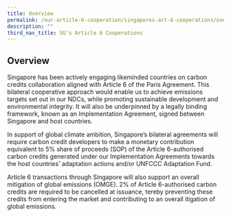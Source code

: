 ```yaml
---
title: Overview
permalink: /our-article-6-cooperation/singapores-art-6-cooperations/overview/
description: ""
third_nav_title: SG's Article 6 Cooperations
---
```

## Overview

Singapore has been actively engaging likeminded countries on carbon credits collaboration
aligned with Article 6 of the Paris Agreement. This bilateral cooperative approach would
enable us to achieve emissions targets set out in our NDCs, while promoting sustainable
development and environmental integrity. It will also be underpinned by a legally binding
framework, known as an Implementation Agreement, signed between Singapore and host
countries.

In support of global climate ambition, Singapore’s bilateral agreements will require carbon credit developers to make a monetary contribution equivalent to 5% share of proceeds (SOP) of the Article 6-authorised carbon credits generated under our Implementation Agreements towards the host countries’ adaptation actions and/or UNFCCC Adaptation Fund.

Article 6 transactions through Singapore will also support an overall mitigation of global emissions (OMGE). 2% of Article 6-authorised carbon credits are required to be cancelled at issuance, tereby preventing these credits from entering the market and contributing to an overall itigation of global emissions.